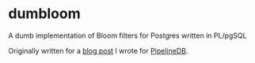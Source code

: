 # dumbloom

A dumb implementation of Bloom filters for Postgres written in PL/pgSQL

Originally written for a [blog post](http://www.pipelinedb.com/blog/making-postgres-bloom) I wrote for [PipelineDB](https://github.com/pipelinedb/pipelinedb). 
